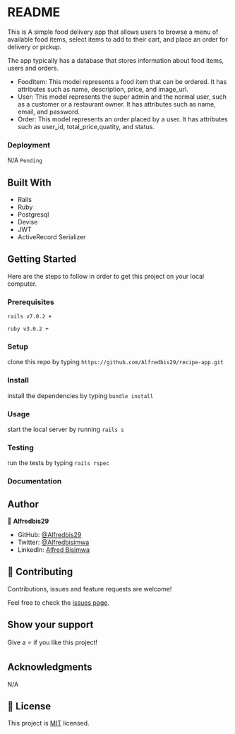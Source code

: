 # README
This is A simple food delivery app that allows users to browse a menu of available food items, select items to add to their cart, and place an order for delivery or pickup.

The app typically has a database that stores information about food items, users and orders.

  - FoodItem: This model represents a food item that can be ordered. It has attributes such as name, description, price, and image_url.
  - User: This model represents the super admin and the normal user, such as a customer or a restaurant owner. It has attributes such as name, email, and password.
  - Order: This model represents an order placed by a user. It  has attributes such as user_id, total_price,quatity, and status.
  

### Deployment
 N/A `Pending`
## Built With

- Rails
- Ruby 
- Postgresql
- Devise
- JWT
- ActiveRecord Serializer

## Getting Started

Here are the steps to follow in order to get this project on your local computer.

### Prerequisites

`rails v7.0.2 +`

`ruby v3.0.2 +`

### Setup

clone this repo by typing `https://github.com/Alfredbis29/recipe-app.git`

### Install

install the dependencies by typing `bundle install`

### Usage

start the local server by running `rails s`

### Testing

run the tests by typing `rails rspec`


### Documentation


## Author

👤 **Alfredbis29**

- GitHub: [@Alfredbis29](https://github.com/Alfredbis29)
- Twitter: [@Alfredbisimwa](https://twitter.com/)
- LinkedIn: [Alfred Bisimwa](https://www.linkedin.com/in/alfred-bisimwa/)

## 🤝 Contributing


Contributions, issues and feature requests are welcome!

Feel free to check the [issues page](issues/).

## Show your support

Give a ⭐️ if you like this project!

## Acknowledgments

 N/A

## 📝 License

This project is [MIT](lic.url) licensed.
